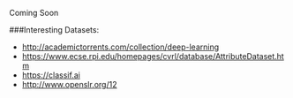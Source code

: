 Coming Soon


###Interesting Datasets: 
* http://academictorrents.com/collection/deep-learning
* https://www.ecse.rpi.edu/homepages/cvrl/database/AttributeDataset.htm
* https://classif.ai
* http://www.openslr.org/12